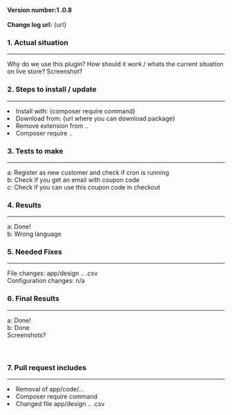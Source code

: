
<strong>Version number:1 .0.8</strong><br />								
<strong>Change log url:</strong> {url}

	
<h3>1. Actual situation </h3> <hr />									
Why do we use this plugin? How should it work / whats the current situation on live store?
Screenshot?		
															
<h3>2. Steps to install / update</h3> <hr />
<li> Install with: {composer require command} </li>			
<li> Download from: {url where you can download package} </li>		
<li> Remove extension from .. </li>
<li> Composer require .. </li>

	
<h3>3. Tests to make</h3><hr />
a: Register as new customer and check if cron is running <br />
b: Check if you get an email with coupon code <br />
c: Check if you can use this coupon code in checkout



<h3>4. Results</h3><hr />
a: Done!<br />
b: Wrong language 

<h3>5. Needed Fixes</h3> <hr />
File changes: app/design .. .csv <br />
Configuration changes: n/a


<h3>6. Final Results </h3> <hr />

a: Done!<br />
b: Done <br />
Screenshots? <br /><br /><br />


<h3>7. Pull request includes</h3> <hr />
<li>Removal of app/code/... </li>
<li>Composer require command </li>
<li>Changed file app/design .. .csv </li>
